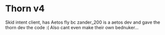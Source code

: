# Thorn v4
Skid intent client, has Aetos fly bc zander_200 is a aetos dev and gave the thorn dev the code :(
Also cant even make their own bednuker...
